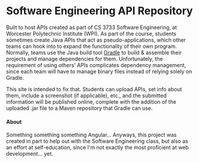 # Software Engineering API Repository

Built to host APIs created as part of CS 3733 Software Engineering, at Worcester Polytechnic Institute
(WPI). As part of the course, students sometimes create Java APIs that act as pseudo-applications, which
other teams can hook into to expand the functionality of their own program. Normally, teams use the Java
build tool [Gradle](https://github.com/gradle/gradle) to build & assemble their projects and manage
dependencies for them. Unfortunately, the requirement of using others' APIs complicates dependency
management, since each team will have to manage binary files instead of relying solely on Gradle.

This site is intended to fix that. Students can upload APIs, set info about them, include a screenshot
(if applicable), etc., and the submitted information will be published online, complete with the
addition of the uploaded .jar file to a Maven repository that Gradle can use.

#### About

Something something something Angular... Anyways, this project was created in part to help out with
the Software Engineering class, but also as an effort at self-education, since I'm not exactly the most
proficient at web development... yet.
